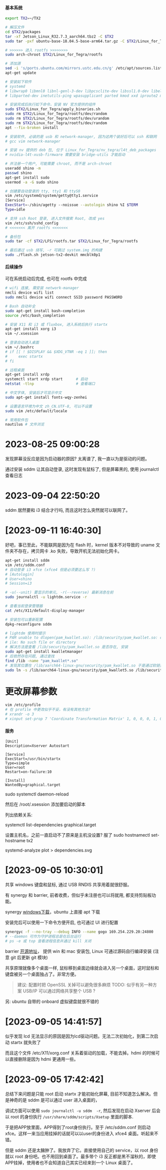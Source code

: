 
#### 基本系统

```sh
export TX2=~/TX2

# 解压文件
cd $TX2/packages
tar -xf Jetson_Linux_R32.7.3_aarch64.tbz2 -C $TX2
sudo tar -pxf ubuntu-base-18.04.5-base-arm64.tar.gz -C $TX2/Linux_for_Tegra/rootfs

# >>>>>> 进入 rootfs >>>>>>>>
sudo arch-chroot $TX2/Linux_for_Tegra/rootfs

# 添加源
sed -i 's/ports.ubuntu.com/mirrors.ustc.edu.cn/g' /etc/apt/sources.list
apt-get update

# 安装如下软件
# systemd 
# libwrap0 libmnl0 libnl-genl-3-dev libpcsclite-dev libssl1.0-dev libelf-dev openssh-server 
# libparted-dev inetutils-ping wpasupplicant parted kmod xxd iproute2 mtd-utils isc-dhcp-client

# 安装完成后执行如下命令，安装 NV 官方提供的组件
sudo $TX2/Linux_for_Tegra/apply_binaries.sh
sudo rm $TX2/Linux_for_Tegra/rootfs/dev/random
sudo rm $TX2/Linux_for_Tegra/rootfs/dev/urandom
sudo rm $TX2/Linux_for_Tegra/rootfs/dev/random
apt --fix-broken install

# 安装软件, 必装的是 usb 和 network-manager, 因为这两个装好后可以 ssh 和联网
# gcc vim network-manager

# 安装 nv 提供的 deb 包, 位于 Linux_for_Tegra/nv_tegra/l4t_deb_packages
# nvidia-l4t-xusb-firmware 需要安装 bridge-utils 才能启动

# 并注册一个用户, 可能需要 chroot, 而不是 arch-chroot
useradd shino -m
passwd shino
apt-get install sudo
usermod -a -G sudo shino

# 创建要自动登录的 tty, tty1 和 ttyS0 
vim /etc/systemd/system/getty@tty1.service
[Service]
ExecStart=-/sbin/agetty --noissue --autologin shino %I $TERM
Type=idle

# 支持 ssh Root 登录, 进入文件搜索 Root, 改成 yes
vim /etc/ssh/sshd_config
# <<<<<<< 离开 rootfs <<<<<<<

# 备份包
sudo tar -cf $TX2/LFS/rootfs.tar $TX2/Linux_for_Tegra/rootfs

# 最后通过 usb 烧写, -r 可跳过 system.img 的构建
sudo ./flash.sh jetson-tx2-devkit mmcblk0p1
```

#### 后续操作 

可在系统启动后完成, 也可在 rootfs 中完成

```sh
# wifi 连接, 需安装 network-manager
nmcli device wifi list
sudo nmcli device wifi connect SSID password PASSWORD

# Bash 自动补全
sudo apt-get install bash-completion
source /etc/bash_completion

# 安装 X11 和 i3 或 fluxbox, 进入系统后执行 startx
apt-get install xorg i3
vim ~/.xsession

# 登录自动进入桌面
vim ~/.bashrc
# if [[ ! $DISPLAY && $XDG_VTNR -eq 1 ]]; then
#     exec startx
# fi

# 远程桌面
apt-get install xrdp
systemctl start xrdp start      # 启动
netstat -tlnp                   # 查看端口 

# 中文字体, 安装后才可显示中文
sudo apt-get install fonts-wqy-zenhei

# 设置语言环境为中文 zh_CN.UTF-8, 可以不设置
sudo vim /etc/default/locale

# 常用软件包
nautilus # 文件浏览
```

# 2023-08-25 09:00:28

发现屏幕没反应是因为启动器的原因? 太离谱了, 我一直以为是驱动的问题。

通过安装 sddm 让其自动登录, 这时发现有鼠标了, 但是屏幕黑的, 使用 journalctl 查看日志

# 2023-09-04 22:50:20

sddm 居然要和 i3 结合才行吗, 而且这时怎么突然就可以联网了。

# [2023-09-11 16:40:30]
好吧，事已至此，不能联网是因为在 flash 时，kernel 版本不对导致的 uname 文件夹不存在，拷贝网卡 .ko 失败，导致开机无法初始化网卡。

```sh
apt-get install sddm
vim /etc/sddm.conf
# 自动登录 i3 xfce (xfce4 但是必须要这么写 ?)
# [Autologin]
# User=shino
# Session=i3

# -u(--unit) 要显示的单元, -r(--reverse) 最新消息在前
sudo journalctl -u lightdm.service -r

# 查看当前登录管理器
cat /etc/X11/default-display-manager

# 安装包可以重新配置
dpkg-reconfigure sddm

# lightdm 使用时提示 
# PAM unable to dlopen(pam_kwallet.so): /lib/security/pam_kwallet.so: cannot open shared object f
# ile: No such file or directory
# 解决方法是查看 /lib/security/pam_kwallet.so 是否存在, 安装 
sudo apt-get install kwalletmanager
# 后依然存在问题, 通过查找
find /lib -name "pam_kwallet*.so"
# 发现其位置在 /lib/aarch64-linux-gnu/security/pam_kwallet.so 于是通过软链接解决了
sudo ln -s /lib/aarch64-linux-gnu/security/pam_kwallet5.so /lib/security/pam_kwallet.so
```

# 更改屏幕参数

```sh
vim /etc/profile
# 在 profile 中更改似乎不妥，有没有其他方法?
# xrandr -o 3
# xinput set-prop 7 'Coordinate Transformation Matrix' 1, 0, 0, 0, 1, 0, 0, 0, 1
```

#### 服务

```
[Unit]
Description=Xserver Autostart

[Service]
ExecStart=/usr/bin/startx
Type=simple
User=root
Restart=on-failure:10

[Install]
WantedBy=graphical.target
```

sudo systemctl daemon-reload

然后在 /root/.xsession 添加要启动的脚本

列出依赖关系:

systemctl list-dependencies graphical.target

设置主机名，之前一直启动不了原来是主机没设置? 服了
sudo hostnamectl set-hostname tx2

systemd-analyze plot > dependencies.svg

# [2023-09-05 10:30:01]

共享 windows 键盘和鼠标, 通过 USB RNDIS 共享用着就很舒服。

有 synergy 和 barrier, 前者收费，但似乎未注册也可以将就用, 都支持剪贴板功能。

synergy [windows下载](http://www.3h3.com/soft/269607.html)，ubuntu 上直接 apt 下载

安装完后可以使用一下命令方便开启, 也可通过 UI 进行配置
```sh
synergyc -f --no-tray --debug INFO --name gogo 169.254.229.20:24800
# --daemon 可作为守护进程总是在后台运行
# ps -e 或 top 查看进程信息并通过 kill 关闭
```

barrier [开源地址](https://github.com/debauchee/barrier)， 提供 win 和 mac 安装包, Linux 可通过源码自行编译安装 (注意 git 后更新 git 模块)

共享原理就像多个桌面一样, 鼠标移到桌面边缘就会进入另一个桌面，这时鼠标和键盘被另一个桌面独占了。非常方便。

> 建议: 配置时把 OpenSSL 关掉可以避免很多麻烦
> TODO: 似乎有另一种方案 USB/IP 可以通过网络共享整个 USB ?

另: ubuntu 自带的 onboard 虚拟键盘就很不错的

# [2023-09-05 14:41:57] 

似乎发现 lcd 无法显示的原因是因为lcd驱动问题。无法二次初始化，到第二次启动 startx 就失败了

而且这个文件 /etc/X11/xorg.conf 关系着驱动的加载，不能去掉。hdmi 的时候可以直接删除是因为 hdmi 更通用一些。

# [2023-09-05 17:42:42]

总结下来问题是只能 root 启动 startx 才能初始化屏幕, 目前不知道怎么解决。但是神奇的是 sddm 是可以通过 user 进入桌面的，

调试方面可以使用 `sudo journalctl -u sddm  -r`, 然后发现在启动 Xserver 后会以 root 的身份执行 `/usr/share/sddm/scripts/Xsetup` 里面的脚本.

于是把APP放里面，APP得到了root身份执行。至于 /etc/sddm.conf 则启动 xfce。这样一来当应用挂掉的话就可以以user的身份进入 xfce4 桌面。听起来不错。

但是 sddm 还是太臃肿了。我放弃了它。直接使用自己的 service，以 root 身份就以 root 身份吧。也不用回到桌面了。最多带个 i3 反正都是黑不溜秋的，即使APP挂掉，使用者也不会知道自己其实已经来到一个 Linux 桌面了。
